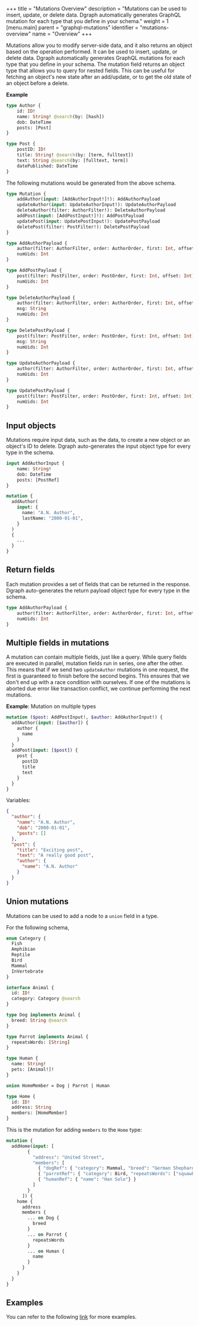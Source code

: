 +++
title = "Mutations Overview"
description = "Mutations can be used to insert, update, or delete data. Dgraph automatically generates GraphQL mutation for each type that you define in your schema."
weight = 1
[menu.main]
    parent = "graphql-mutations"
    identifier = "mutations-overview"
    name = "Overview"
+++

Mutations allow you to modify server-side data, and it also returns an object based on the operation performed. It can be used to insert, update, or delete data. Dgraph automatically generates GraphQL mutations for each type that you define in your schema. The mutation field returns an object type that allows you to query for nested fields. This can be useful for fetching an object's new state after an add/update, or to get the old state of an object before a delete.

**Example**

```graphql
type Author {
	id: ID!
	name: String! @search(by: [hash])
	dob: DateTime
	posts: [Post]
}

type Post {
	postID: ID!
	title: String! @search(by: [term, fulltext])
	text: String @search(by: [fulltext, term])
	datePublished: DateTime
}
```

The following mutations would be generated from the above schema.

```graphql
type Mutation {
	addAuthor(input: [AddAuthorInput!]!): AddAuthorPayload
	updateAuthor(input: UpdateAuthorInput!): UpdateAuthorPayload
	deleteAuthor(filter: AuthorFilter!): DeleteAuthorPayload
	addPost(input: [AddPostInput!]!): AddPostPayload
	updatePost(input: UpdatePostInput!): UpdatePostPayload
	deletePost(filter: PostFilter!): DeletePostPayload
}

type AddAuthorPayload {
	author(filter: AuthorFilter, order: AuthorOrder, first: Int, offset: Int): [Author]
	numUids: Int
}

type AddPostPayload {
	post(filter: PostFilter, order: PostOrder, first: Int, offset: Int): [Post]
	numUids: Int
}

type DeleteAuthorPayload {
	author(filter: AuthorFilter, order: AuthorOrder, first: Int, offset: Int): [Author]
	msg: String
	numUids: Int
}

type DeletePostPayload {
	post(filter: PostFilter, order: PostOrder, first: Int, offset: Int): [Post]
	msg: String
	numUids: Int
}

type UpdateAuthorPayload {
	author(filter: AuthorFilter, order: AuthorOrder, first: Int, offset: Int): [Author]
	numUids: Int
}

type UpdatePostPayload {
	post(filter: PostFilter, order: PostOrder, first: Int, offset: Int): [Post]
	numUids: Int
}
```

## Input objects
Mutations require input data, such as the data, to create a new object or an object's ID to delete. Dgraph auto-generates the input object type for every type in the schema.

```graphql
input AddAuthorInput {
	name: String!
	dob: DateTime
	posts: [PostRef]
}

mutation {
  addAuthor(
    input: {
      name: "A.N. Author",
      lastName: "2000-01-01",
    }
  )
  {
    ...
  }
}
```

## Return fields
Each mutation provides a set of fields that can be returned in the response. Dgraph auto-generates the return payload object type for every type in the schema.

```graphql
type AddAuthorPayload {
	author(filter: AuthorFilter, order: AuthorOrder, first: Int, offset: Int): [Author]
	numUids: Int
}
```

## Multiple fields in mutations
A mutation can contain multiple fields, just like a query. While query fields are executed in parallel, mutation fields run in series, one after the other. This means that if we send two `updateAuthor` mutations in one request, the first is guaranteed to finish before the second begins. This ensures that we don't end up with a race condition with ourselves. If one of the mutations is aborted due error like transaction conflict, we continue performing the next mutations.

**Example**: Mutation on multiple types
```graphql
mutation ($post: AddPostInput!, $author: AddAuthorInput!) {
  addAuthor(input: [$author]) {
    author {
      name
    }
  }
  addPost(input: [$post]) {
    post {
      postID
      title
      text
    }
  }
}
```

Variables:

```json
{
  "author": {
	"name": "A.N. Author",
	"dob": "2000-01-01",
	"posts": []
  },
  "post": {
	"title": "Exciting post",
	"text": "A really good post",
	"author": {
	  "name": "A.N. Author"
	}
  }
}
```

## Union mutations

Mutations can be used to add a node to a `union` field in a type. 

For the following schema, 

```graphql
enum Category {
  Fish
  Amphibian
  Reptile
  Bird
  Mammal
  InVertebrate
}

interface Animal {
  id: ID!
  category: Category @search
}

type Dog implements Animal {
  breed: String @search
}

type Parrot implements Animal {
  repeatsWords: [String]
}

type Human {
  name: String!
  pets: [Animal!]!
}

union HomeMember = Dog | Parrot | Human

type Home {
  id: ID!
  address: String
  members: [HomeMember]
}
```

This is the mutation for adding `members` to the `Home` type:

```graphql
mutation {
  addHome(input: [
        {
          "address": "United Street",
          "members": [
            { "dogRef": { "category": Mammal, "breed": "German Shephard"} },
            { "parrotRef": { "category": Bird, "repeatsWords": ["squawk"]} },
            { "humanRef": { "name": "Han Solo"} }
          ]
        }
      ]) {
    home {
      address
      members {
        ... on Dog {
          breed
        }
        ... on Parrot {
          repeatsWords
        }
        ... on Human {
          name
        }
      }
    }
  }
}
```

## Examples

You can refer to the following [link](https://github.com/dgraph-io/dgraph/tree/main/graphql/schema/testdata/schemagen) for more examples.
